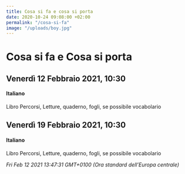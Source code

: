 ```yaml
---
title: Cosa si fa e cosa si porta
date: 2020-10-24 09:08:00 +02:00
permalink: "/cosa-si-fa"
image: "/uploads/boy.jpg"
---
```


# Cosa si fa e Cosa si porta
## Venerdì 12 Febbraio 2021, 10:30
#### Italiano
Libro Percorsi, Letture, quaderno, fogli, se possibile vocabolario  
## Venerdì 19 Febbraio 2021, 10:30
#### Italiano
Libro Percorsi, Letture, quaderno, fogli, se possibile vocabolario  

_Fri Feb 12 2021 13:47:31 GMT+0100 (Ora standard dell’Europa centrale)_